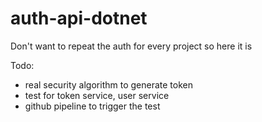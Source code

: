 # auth-api-dotnet

Don't want to repeat the auth for every project so here it is

Todo:
 - real security algorithm to generate token
 - test for token service, user service
 - github pipeline to trigger the test